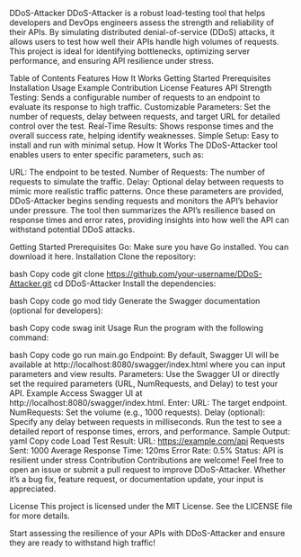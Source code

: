 DDoS-Attacker
DDoS-Attacker is a robust load-testing tool that helps developers and DevOps engineers assess the strength and reliability of their APIs. By simulating distributed denial-of-service (DDoS) attacks, it allows users to test how well their APIs handle high volumes of requests. This project is ideal for identifying bottlenecks, optimizing server performance, and ensuring API resilience under stress.

Table of Contents
Features
How It Works
Getting Started
Prerequisites
Installation
Usage
Example
Contribution
License
Features
API Strength Testing: Sends a configurable number of requests to an endpoint to evaluate its response to high traffic.
Customizable Parameters: Set the number of requests, delay between requests, and target URL for detailed control over the test.
Real-Time Results: Shows response times and the overall success rate, helping identify weaknesses.
Simple Setup: Easy to install and run with minimal setup.
How It Works
The DDoS-Attacker tool enables users to enter specific parameters, such as:

URL: The endpoint to be tested.
Number of Requests: The number of requests to simulate the traffic.
Delay: Optional delay between requests to mimic more realistic traffic patterns.
Once these parameters are provided, DDoS-Attacker begins sending requests and monitors the API’s behavior under pressure. The tool then summarizes the API’s resilience based on response times and error rates, providing insights into how well the API can withstand potential DDoS attacks.

Getting Started
Prerequisites
Go: Make sure you have Go installed. You can download it here.
Installation
Clone the repository:

bash
Copy code
git clone https://github.com/your-username/DDoS-Attacker.git
cd DDoS-Attacker
Install the dependencies:

bash
Copy code
go mod tidy
Generate the Swagger documentation (optional for developers):

bash
Copy code
swag init
Usage
Run the program with the following command:

bash
Copy code
go run main.go
Endpoint: By default, Swagger UI will be available at http://localhost:8080/swagger/index.html where you can input parameters and view results.
Parameters: Use the Swagger UI or directly set the required parameters (URL, NumRequests, and Delay) to test your API.
Example
Access Swagger UI at http://localhost:8080/swagger/index.html.
Enter:
URL: The target endpoint.
NumRequests: Set the volume (e.g., 1000 requests).
Delay (optional): Specify any delay between requests in milliseconds.
Run the test to see a detailed report of response times, errors, and performance.
Sample Output:
yaml
Copy code
Load Test Result:
  URL: https://example.com/api
  Requests Sent: 1000
  Average Response Time: 120ms
  Error Rate: 0.5%
  Status: API is resilient under stress
Contribution
Contributions are welcome! Feel free to open an issue or submit a pull request to improve DDoS-Attacker. Whether it’s a bug fix, feature request, or documentation update, your input is appreciated.

License
This project is licensed under the MIT License. See the LICENSE file for more details.

Start assessing the resilience of your APIs with DDoS-Attacker and ensure they are ready to withstand high traffic!